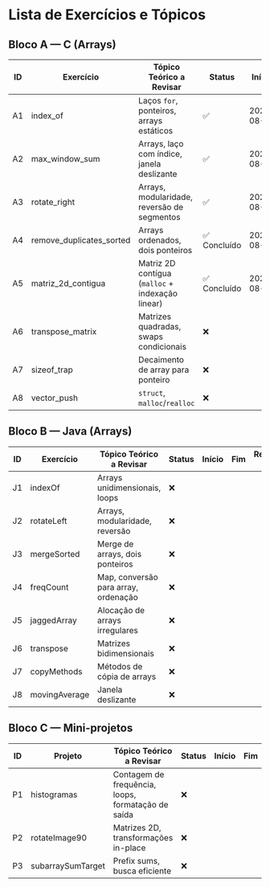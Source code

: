 # Lista de Exercícios e Tópicos

## Bloco A — C (Arrays)
| ID  | Exercício | Tópico Teórico a Revisar | Status | Início | Fim | Revisão +1d | Revisão +3d | Revisão +1sem | Notas |
|-----|-----------|--------------------------|--------|--------|-----|-------------|-------------|---------------|-------|
| A1  | index_of | Laços `for`, ponteiros, arrays estáticos | ✅ | 2025-08-13 | 2025-08-13 | 2025-08-14 | 2025-08-16 | 2025-08-20 | OK |
| A2  | max_window_sum | Arrays, laço com índice, janela deslizante | ✅ | 2025-08-13 | 2025-08-13 | 2025-08-14 | 2025-08-16 | 2025-08-20 | OK |
| A3  | rotate_right | Arrays, modularidade, reversão de segmentos | ✅ | 2025-08-13 | 2025-08-13 | 2025-08-14 | 2025-08-16 | 2025-08-20 | OK |
| A4 | remove_duplicates_sorted | Arrays ordenados, dois ponteiros | ✅ Concluído | 2025-08-13 | 2025-08-15 | 2025-08-16 | 2025-08-18 | 2025-08-22 | OK |  |
| A5 | matriz_2d_contigua | Matriz 2D contígua (`malloc` + indexação linear) | ✅ Concluído | 2025-08-16 | 2025-08-17 | 2025-08-18 | 2025-08-20 | 2025-08-24 | OK |  |  |  |  |
| A6  | transpose_matrix | Matrizes quadradas, swaps condicionais | ❌ | | | | | | |
| A7  | sizeof_trap | Decaimento de array para ponteiro | ❌ | | | | | | |
| A8  | vector_push | `struct`, `malloc`/`realloc` | ❌ | | | | | | |

## Bloco B — Java (Arrays)
| ID  | Exercício | Tópico Teórico a Revisar | Status | Início | Fim | Revisão +1d | Revisão +3d | Revisão +1sem | Notas |
|-----|-----------|--------------------------|--------|--------|-----|-------------|-------------|---------------|-------|
| J1  | indexOf | Arrays unidimensionais, loops | ❌ | | | | | | |
| J2  | rotateLeft | Arrays, modularidade, reversão | ❌ | | | | | | |
| J3  | mergeSorted | Merge de arrays, dois ponteiros | ❌ | | | | | | |
| J4  | freqCount | Map, conversão para array, ordenação | ❌ | | | | | | |
| J5  | jaggedArray | Alocação de arrays irregulares | ❌ | | | | | | |
| J6  | transpose | Matrizes bidimensionais | ❌ | | | | | | |
| J7  | copyMethods | Métodos de cópia de arrays | ❌ | | | | | | |
| J8  | movingAverage | Janela deslizante | ❌ | | | | | | |

## Bloco C — Mini-projetos
| ID  | Projeto | Tópico Teórico a Revisar | Status | Início | Fim | Revisão +1d | Revisão +3d | Revisão +1sem | Notas |
|-----|---------|--------------------------|--------|--------|-----|-------------|-------------|---------------|-------|
| P1  | histogramas | Contagem de frequência, loops, formatação de saída | ❌ | | | | | | |
| P2  | rotateImage90 | Matrizes 2D, transformações in-place | ❌ | | | | | | |
| P3  | subarraySumTarget | Prefix sums, busca eficiente | ❌ | | | | | | |
